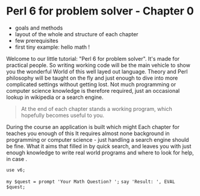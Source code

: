 


Perl 6 for problem solver - Chapter 0
=====================================


   * goals and methods
   * layout of the whole and structure of each chapter
   * few prerequisites
   * first tiny example: hello math !


Welcome to our little tutorial: "Perl 6 for problem solver".
It's made for practical people. So writing working code will be the main vehicle
to show you the wonderful World of this well layed out language.
Theory and Perl philosophy will be taught on the fly and just enough to dive
into more complicated settings without getting lost. Not much programming or
computer science knowledge is therefore required, just an occasional 
lookup in wikipedia or a search engine.

> At the end of each chapter stands a working program,
> which hopefully becomes useful to you. 


During the course an application
is built which might 
Each chapter
for teaches you enough of this 
It requires almost none background in programming or computer science -
just handling a search engine should be fine.
What it aims
that filled in by quick search,
and leaves you with just enough knowledge to write real world programs and where to look for help,
in case .

`use v6;`
 
`my $quest = prompt 'Your Math Question? ';`
`say 'Result: ', EVAL $quest;`